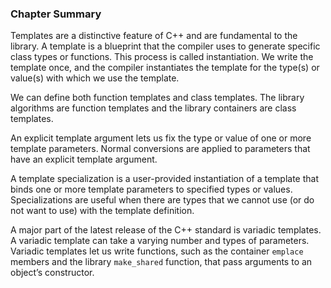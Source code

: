 <h3 id="filepos4547083"><a id="filepos4547116"></a>Chapter Summary</h3>
<p>Templates are a distinctive feature of C++ and are fundamental to the library. A template is a blueprint that the compiler uses to generate specific class types or functions. This process is called instantiation. We write the template once, and the compiler instantiates the template for the type(s) or value(s) with which we use the template.</p>
<p>We can define both function templates and class templates. The library algorithms are function templates and the library containers are class templates.</p>
<p>An explicit template argument lets us fix the type or value of one or more template parameters. Normal conversions are applied to parameters that have an explicit template argument.</p>
<p>A template specialization is a user-provided instantiation of a template that binds one or more template parameters to specified types or values. Specializations are useful when there are types that we cannot use (or do not want to use) with the template definition.</p>
<p>A major part of the latest release of the C++ standard is variadic templates. A variadic template can take a varying number and types of parameters. Variadic templates let us write functions, such as the container <code>emplace</code> members and the library <code>make_shared</code> function, that pass arguments to an object’s constructor.</p>
